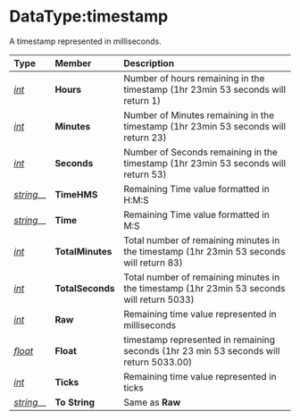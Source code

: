 # DataType:timestamp

A timestamp represented in milliseconds.

| **Type** | **Member** | **Description** |
| :--- | :--- | :--- |
| [_int_](datatype-int.md) | **Hours** | Number of hours remaining in the timestamp \(1hr 23min 53 seconds will return 1\) |
| [_int_](datatype-int.md) | **Minutes** | Number of Minutes remaining in the timestamp \(1hr 23min 53 seconds will return 23\) |
| [_int_](datatype-int.md) | **Seconds** | Number of Seconds remaining in the timestamp \(1hr 23min 53 seconds will return 53\) |
| [_string_](datatype-string.md)\_\_ | **TimeHMS** | Remaining Time value formatted in H:M:S |
| [_string_](datatype-string.md)\_\_ | **Time** | Remaining  Time value formatted in M:S |
| [_int_](datatype-int.md) | **TotalMinutes** | Total number of remaining minutes in the timestamp \(1hr 23min 53 seconds will return 83\) |
| [_int_](datatype-int.md) | **TotalSeconds** | Total number of remaining minutes in the timestamp \(1hr 23min 53 seconds will return 5033\) |
| [_int_](datatype-int.md) | **Raw** | Remaining time value represented in milliseconds |
| [_float_](datatype-float.md) | **Float** | timestamp represented in remaining seconds \(1hr 23 min 53 seconds will return 5033.00\) |
| [_int_](datatype-int.md) | **Ticks** | Remaining time value represented in ticks |
| [_string_](datatype-string.md)\_\_ | **To String** | Same as **Raw** |



